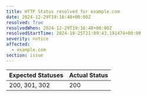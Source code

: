 ```yaml
---
title: HTTP Status resolved for example.com
date: 2024-12-29T19:16:48+00:00Z
resolved: True
resolvedWhen: 2024-12-29T19:16:48+00:00Z
resolvedStartTime: 2024-10-25T21:09:43.191474+00:00
severity: notice
affected:
  - example.com
section: issue
---
```


| Expected Statuses | Actual Status  |
|-------------------|----------------|
| 200, 301, 302 | 200 |
